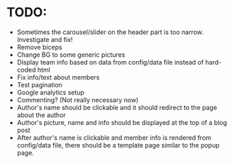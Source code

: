 TODO:
=====

 - Sometimes the carousel/slider on the header part is too narrow. Investigate and fix!
 - Remove biceps
 - Change BG to some generic pictures
 - Display team info based on data from config/data file instead of hard-coded html
 - Fix info/text about members
 - Test pagination
 - Google analytics setup
 - Commenting? (Not really necessary now)
 - Author's name should be clickable and it should redirect to the page about the author
 - Author's picture, name and info should be displayed at the top of a blog post
 - After author's name is clickable and member info is rendered from config/data file, there should be a template page similar to the popup page.
